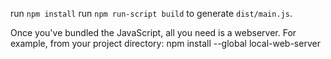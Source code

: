 
run `npm install`
run `npm run-script build` to generate `dist/main.js`.

Once you've bundled the JavaScript, all you need is a webserver. For example, from your project directory: 
npm install --global local-web-server
